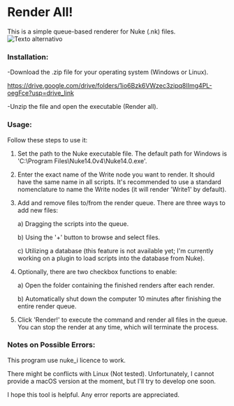 # Render All!

This is a simple queue-based renderer for Nuke (.nk) files.
![Texto alternativo](https://i.imgur.com/PDNg36u.jpg)

### Installation:
-Download the .zip file for your operating system (Windows or Linux).

  https://drive.google.com/drive/folders/1io6Bzk6VWzec3zipq8IImg4PL-oegFce?usp=drive_link

-Unzip the file and open the executable (Render all).

### Usage:
Follow these steps to use it:
1. Set the path to the Nuke executable file. The default path for Windows is 'C:\Program Files\Nuke14.0v4\Nuke14.0.exe'.
2. Enter the exact name of the Write node you want to render. It should have the same name in all scripts. It's recommended to use a standard nomenclature to name the Write nodes (it will render 'Write1' by default).
3. Add and remove files to/from the render queue. There are three ways to add new files:
   
    a) Dragging the scripts into the queue.

    b) Using the '+' button to browse and select files.

    c) Utilizing a database (this feature is not available yet; I'm currently working on a plugin to load scripts into the database from Nuke).


5. Optionally, there are two checkbox functions to enable:
   
    a) Open the folder containing the finished renders after each render.

    b) Automatically shut down the computer 10 minutes after finishing the entire render queue.

5. Click 'Render!' to execute the command and render all files in the queue. You can stop the render at any time, which will terminate the process.



### Notes on Possible Errors:
This program use nuke_i licence to work.

There might be conflicts with Linux (Not tested). Unfortunately, I cannot provide a macOS version at the moment, but I'll try to develop one soon.

I hope this tool is helpful. Any error reports are appreciated.


